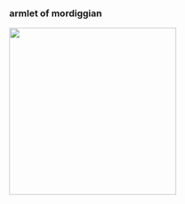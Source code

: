 ### armlet of mordiggian
<img align="left" src="https://media4.giphy.com/media/v1.Y2lkPTc5MGI3NjExbWQzdTcwMTlobGtrYXNldXFpNDJwYzRvOWF4NXZ6OHAzY2Fka2R3MCZlcD12MV9pbnRlcm5hbF9naWZfYnlfaWQmY3Q9Zw/6oFNB3JPuLpAs/giphy.gif" width="300" />
